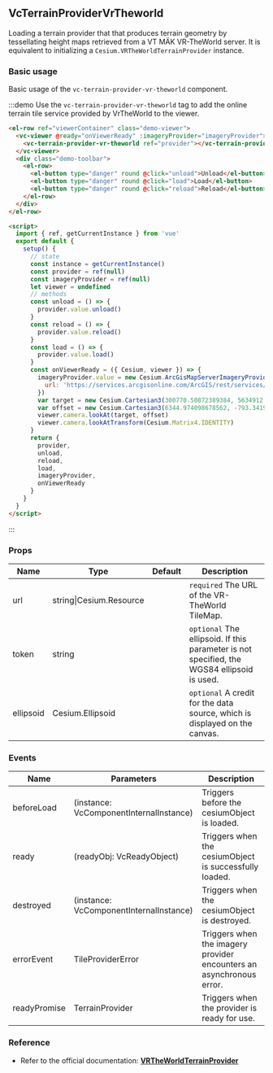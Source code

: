 <!--
 * @Author: ly
 * @Date: 2022-09-21 10:22:15
 * @LastEditors: ly
 * @LastEditTime: 2022-09-21 14:22:54
 * @FilePath: \vue-cesium\website\docs\en-US\providers\vc-terrain-provider-vr-theworld.md
-->
## VcTerrainProviderVrTheworld

Loading a terrain provider that that produces terrain geometry by tessellating height maps retrieved from a VT MÄK VR-TheWorld server. It is equivalent to initializing a `Cesium.VRTheWorldTerrainProvider` instance.

### Basic usage

Basic usage of the `vc-terrain-provider-vr-theworld` component.

:::demo Use the `vc-terrain-provider-vr-theworld` tag to add the online terrain tile service provided by VrTheWorld to the viewer.

```html
<el-row ref="viewerContainer" class="demo-viewer">
  <vc-viewer @ready="onViewerReady" :imageryProvider="imageryProvider">
    <vc-terrain-provider-vr-theworld ref="provider"></vc-terrain-provider-vr-theworld>
  </vc-viewer>
  <div class="demo-toolbar">
    <el-row>
      <el-button type="danger" round @click="unload">Unload</el-button>
      <el-button type="danger" round @click="load">Load</el-button>
      <el-button type="danger" round @click="reload">Reload</el-button>
    </el-row>
  </div>
</el-row>

<script>
  import { ref, getCurrentInstance } from 'vue'
  export default {
    setup() {
      // state
      const instance = getCurrentInstance()
      const provider = ref(null)
      const imageryProvider = ref(null)
      let viewer = undefined
      // methods
      const unload = () => {
        provider.value.unload()
      }
      const reload = () => {
        provider.value.reload()
      }
      const load = () => {
        provider.value.load()
      }
      const onViewerReady = ({ Cesium, viewer }) => {
        imageryProvider.value = new Cesium.ArcGisMapServerImageryProvider({
          url: 'https://services.arcgisonline.com/ArcGIS/rest/services/World_Imagery/MapServer'
        })
        var target = new Cesium.Cartesian3(300770.50872389384, 5634912.131394585, 2978152.2865545116)
        var offset = new Cesium.Cartesian3(6344.974098678562, -793.3419798081741, 2499.9508860763162)
        viewer.camera.lookAt(target, offset)
        viewer.camera.lookAtTransform(Cesium.Matrix4.IDENTITY)
      }
      return {
        provider,
        unload,
        reload,
        load,
        imageryProvider,
        onViewerReady
      }
    }
  }
</script>
```

:::

### Props

| Name      | Type           | Default | Description                                                                                |
| --------- | -------------- | ------- | ------------------------------------------------------------------------------------------ |
| url       | string\|Cesium.Resource |         | `required` The URL of the VR-TheWorld TileMap.                                             |
| token     | string         |         | `optional` The ellipsoid. If this parameter is not specified, the WGS84 ellipsoid is used. |
| ellipsoid      | Cesium.Ellipsoid         |         | `optional` A credit for the data source, which is displayed on the canvas.                 |

### Events

| Name         | Parameters                              | Description                                                          |
| ------------ | --------------------------------------- | -------------------------------------------------------------------- |
| beforeLoad   | (instance: VcComponentInternalInstance) | Triggers before the cesiumObject is loaded.                          |
| ready        | (readyObj: VcReadyObject)               | Triggers when the cesiumObject is successfully loaded.               |
| destroyed    | (instance: VcComponentInternalInstance) | Triggers when the cesiumObject is destroyed.                         |
| errorEvent   | TileProviderError                       | Triggers when the imagery provider encounters an asynchronous error. |
| readyPromise | TerrainProvider                         | Triggers when the provider is ready for use.                         |

### Reference

- Refer to the official documentation: **[VRTheWorldTerrainProvider](https://cesium.com/docs/cesiumjs-ref-doc/VRTheWorldTerrainProvider.html)**
